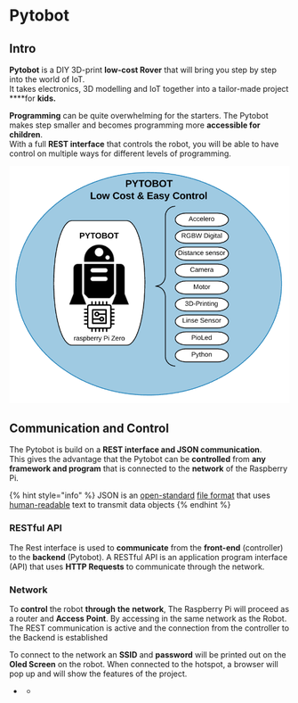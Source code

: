 # Pytobot

## Intro

**Pytobot** is a DIY 3D-print **low-cost Rover** that will bring you step by step into the world of IoT.   
It takes electronics, 3D modelling and IoT together into a tailor-made project ****for **kids.**

**Programming** can be quite overwhelming for the starters. The Pytobot makes step smaller and becomes programming more **accessible for children**.   
With a full **REST interface** that controls the robot, you will be able to have control on multiple ways for different levels of programming. 

![](.gitbook/assets/screenshot-2019-05-27-at-15.29.30.png)

## Communication and Control 

The Pytobot is build on a **REST interface and JSON communication**.   
This gives the advantage that the Pytobot can be **controlled** from **any framework and program** that is connected to the **network** of the Raspberry Pi. 

{% hint style="info" %}
JSON is an [open-standard](https://en.wikipedia.org/wiki/Open_standard) [file format](https://en.wikipedia.org/wiki/File_format) that uses [human-readable](https://en.wikipedia.org/wiki/Human-readable_medium) text to transmit data objects
{% endhint %}

### RESTful API

The Rest interface is used to **communicate** from the **front-end** \(controller\) to the **backend** \(Pytobot\). A RESTful API is an application program interface \(API\) that uses **HTTP Requests** to communicate through the network.

### Network

To **control** the robot **through** **the** **network**, The Raspberry Pi will proceed as a router and **Access** **Point**. By accessing in the same network as the Robot. The REST communication is active and the connection from the controller to the Backend is established 

To connect to the network an **SSID** and **password** will be printed out on the **Oled Screen** on the robot. When connected to the hotspot, a browser will pop up and will show the features of the project. 



* * 
